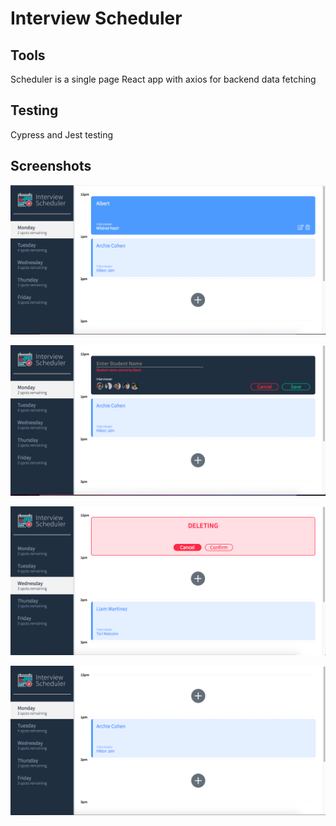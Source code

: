 # Interview Scheduler

## Tools 
Scheduler is a single page React app with axios for backend data fetching

## Testing
Cypress and Jest testing 

## Screenshots

!["Main page with appointment on hover options"](https://github.com/JashanB/React-Interview-Scheduler-project/blob/master/docs/Hover%20appointment.png?raw=true)

!["Edit form with input requirements"](https://github.com/JashanB/React-Interview-Scheduler-project/blob/master/docs/Create%20appointment.png?raw=true)

!["Deleting appointments"](https://github.com/JashanB/React-Interview-Scheduler-project/blob/master/docs/Delete%20appointment.png?raw=true)

!["Post deleting appointments showing spots decreasing"](https://github.com/JashanB/React-Interview-Scheduler-project/blob/master/docs/Spots%20decreased.png?raw=true)
